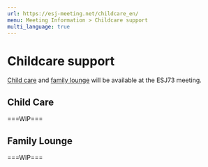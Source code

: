 ```yaml
---
url: https://esj-meeting.net/childcare_en/
menu: Meeting Information > Childcare support
multi_language: true
---
```

<!--英語版です_-->

# Childcare support

[Child care](#Child_Care) and [family lounge](#Family_Lounge) will be available at the ESJ73 meeting.

## Child Care

===WIP===

## Family Lounge

===WIP===
